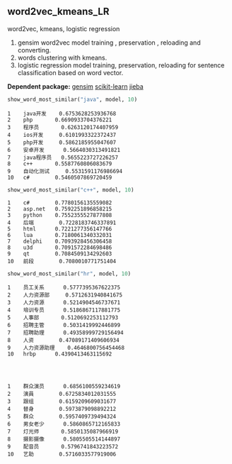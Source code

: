## word2vec_kmeans_LR
word2vec, kmeans, logistic regression
1. gensim word2vec model training , preservation , reloading and converting.
2. words clustering with kmeans.
3. logistic regression model training, preservation, reloading for sentence classification based on word vector.

**Dependent package:**
[gensim](https://radimrehurek.com/gensim/)
[scikit-learn](http://scikit-learn.org/stable/)
[jieba](https://github.com/fxsjy/jieba)


```python
show_word_most_similar("java", model, 10)
```

    1    java开发    0.6753628253936768
    2    php       0.6690933704376221
    3    程序员       0.6263120174407959
    4    ios开发     0.6101993322372437
    5    php开发     0.5862185955047607
    6    安卓开发      0.5664030313491821
    7    java程序员   0.5655223727226257
    8    c++       0.5587760806083679
    9    自动化测试     0.5531591176986694
    10   c#        0.5460507869720459



```python
show_word_most_similar("c++", model, 10)
```

    1    c#        0.7780156135559082
    2    asp.net   0.7592251896858215
    3    python    0.7552355527877808
    4    后端        0.7228183746337891
    5    html      0.7221277356147766
    6    lua       0.7180061340332031
    7    delphi    0.7093928456306458
    8    u3d       0.7091572284698486
    9    qt        0.7084509134292603
    10   前段        0.7080010771751404



```python
show_word_most_similar("hr", model, 10)
```

    1    员工关系      0.5777395367622375
    2    人力资源部     0.5712631940841675
    3    人力资源      0.5214904546737671
    4    培训专员      0.5186867117881775
    5    人事部       0.5120692253112793
    6    招聘主管      0.5031419992446899
    7    招聘助理      0.49358999729156494
    8    人资        0.47089171409606934
    9    人力资源助理    0.4646800756454468
    10   hrbp      0.4390413463115692




    1    群众演员      0.6856100559234619
    2    演員        0.6725834012031555
    3    跟组        0.6159209609031677
    4    替身        0.5973879098892212
    5    群众        0.5957409739494324
    6    男女老少      0.5860865712165833
    7    灯光师       0.5850135087966919
    8    摄影摄像      0.5805505514144897
    9    配音员       0.5796741843223572
    10   艺助        0.5716033577919006


